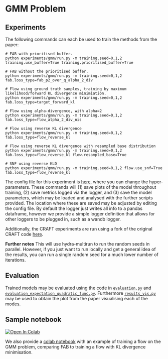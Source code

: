 # GMM Problem
## Experiments
The following commands can each be used to train the methods from the paper:
```
# FAB with prioritised buffer.
python experiments/gmm/run.py -m training.seed=0,1,2 training.use_buffer=True training.prioritised_buffer=True 

# FAB without the prioritised buffer.
python experiments/gmm/run.py -m training.seed=0,1,2 fab.loss_type=fab_p2_over_q_alpha_2_div 

# Flow using ground truth samples, training by maximum likelihood/forward KL divergence minimiation.
python experiments/gmm/run.py -m training.seed=0,1,2 fab.loss_type=target_forward_kl

# Flow using alpha-divergence, with alpha=2
python experiments/gmm/run.py -m training.seed=0,1,2 fab.loss_type=flow_alpha_2_div_nis

# Flow using reverse KL divergence
python experiments/gmm/run.py -m training.seed=0,1,2 fab.loss_type=flow_reverse_kl

# Flow using reverse KL divergence with resampled base distribution
python experiments/gmm/run.py -m training.seed=0,1,2 fab.loss_type=flow_reverse_kl flow.resampled_base=True

# SNF using reverse KLD
python experiments/gmm/run.py -m training.seed=0,1,2 flow.use_snf=True fab.loss_type=flow_reverse_kl
```

The config file for this experiment is [here](../config/gmm.yaml), where you can change the hyper-parameters.
These commands will (1) save plots of the model throughout training, (2) save metrics logged via 
the logger, and (3) save the model parameters, which may be loaded and analysed with the 
further scripts provided.
The location where these are saved may be adjusted by editing the config file.
By default the logger just writes all info to a pandas dataframe, however we 
provide a simple logger definition that allows for other loggers to be plugged in, 
such as a wandb logger.

Additionally, the CRAFT experiments are run using a fork of the original CRAFT code 
[here](https://github.com/lollcat/annealed_flow_transport). 

**Further notes** This will use hydra-multirun to run the random seeds in parallel. 
However, if you just want to run locally and get a general idea of the results, 
you can run a single random seed for a much lower number of iterations. 

## Evaluation
Trained models may be evaluated using the code in
[`evaluation.py`](evaluation.py) and [`evaluation_expectation_quadratic_func.py`](evaluation_expectation_quadratic_func.py).
Furthermore [`results_vis.py`](results_vis.py) may be used to obtain the plot from the paper
visualising each of the modes. 

## Sample notebook

<a href="https://colab.research.google.com/github/lollcat/fab-torch/blob/dev-loll/experiments/gmm/fab_gmm.ipynb" target="_parent"><img src="https://colab.research.google.com/assets/colab-badge.svg" alt="Open In Colab"/></a>

We also provide a [colab notebook](experiments/gmm/fab_gmm.ipynb) with an example of training 
a flow on the GMM problem, comparing FAB to training a flow with KL divergence minimisation.

